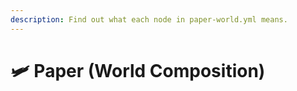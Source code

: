 ```yaml
---
description: Find out what each node in paper-world.yml means.
---
```


# 🛩️ Paper (World Composition)
